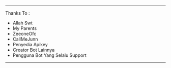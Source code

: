 ----------------------------------------------------------------------
Thanks To :                                
- Allah Swt          
- My Parents       
- ZeeoneOfc 
- CallMeJunn       
- Penyedia Apikey
- Creator Bot Lainnya
- Pengguna Bot Yang Selalu Support
----------------------------------------------------------------------